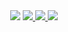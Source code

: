 <!--
**fef33f43f43gg/fef33f43f43gg** is a ✨ _special_ ✨ repository because its `README.md` (this file) appears on your GitHub profile.

Here are some ideas to get you started:

- 🔭 I’m currently working on ...
- 🌱 I’m currently learning ...
- 👯 I’m looking to collaborate on ...
- 🤔 I’m looking for help with ...
- 💬 Ask me about ...
- 📫 How to reach me: ...
- 😄 Pronouns: ...
- ⚡ Fun fact: ...
-->
<div id="header" align="center">
    <div id="header" align="center">
    <img src="https://media.giphy.com/media/v1.Y2lkPTc5MGI3NjExbjE3dGFqZnE5cDFlMjJhbXYwNHhlYmZhY2MwNXp4ajN1amIwd2hyeSZlcD12MV9pbnRlcm5hbF9naWZfYnlfaWQmY3Q9Zw/l3q2ufk4HuocUWMta/giphy.gif"/>
    <a href="https://endway.su/@r3qu1em/">
    <img src="https://img.shields.io/badge/EndWay-yellow?style=for-the-badge&logo=EndWay&logoColor=white"/>
          </a>
    <a href="https://zelenka.guru/">
     <img src="https://img.shields.io/badge/LolzTeam-green?style=for-the-badge&logo=EndWay&logoColor=white"/>
          </a>
     <a href="https://t.me/rqm_end">
    <img src="https://img.shields.io/badge/my%20contact-blue?style=for-the-badge&logo=telegram&logoColor=white"/>
          </a>
<div id="badges" align="center">
     <img src="https://komarev.com/ghpvc/?username=fef33f43f43gg&style=flat-square&color=blue" alt=""/>
</div>
